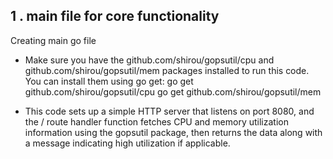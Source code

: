 
## 1 . main file for core functionality
Creating main go file
- Make sure you have the github.com/shirou/gopsutil/cpu and github.com/shirou/gopsutil/mem packages installed to run this code. You can install them using go get:
go get github.com/shirou/gopsutil/cpu
go get github.com/shirou/gopsutil/mem

- This code sets up a simple HTTP server that listens on port 8080, and the / route handler function fetches CPU and memory utilization information using the gopsutil package, then returns the data along with a message indicating high utilization if applicable.


